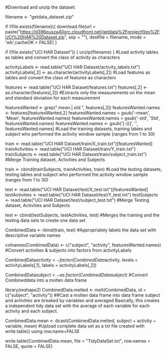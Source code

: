 #Download and unzip the dataset:

filename <- "getdata_dataset.zip"

if (!file.exists(filename)){
  download.file(url = paste("https://d396qusza40orc.cloudfront.net/getdata%2Fprojectfiles%2FUCI%20HAR%20Dataset.zip", 
                          sep = ""), 
              destfile = filename, mode = 'wb',cacheOK = FALSE)
}

if (!file.exists("UCI HAR Dataset")) { 
  unzip(filename) 
}
#Load activity lables as tables and convert the class of activity as characters

activityLabels <- read.table("UCI HAR Dataset/activity_labels.txt")
activityLabels[,2] <- as.character(activityLabels[,2])
#Load features as tables and convert the class of features as characters

features <- read.table("UCI HAR Dataset/features.txt")
features[,2] <- as.character(features[,2])
#Extracts only the measurements on the mean and standard deviation for each measurement

featuresWanted <- grep(".*mean.*|.*std.*", features[,2])
featuresWanted.names <- features[featuresWanted,2]
featuresWanted.names = gsub('-mean', 'Mean', featuresWanted.names)
featuresWanted.names = gsub('-std', 'Std', featuresWanted.names)
featuresWanted.names <- gsub('[-()]', '', featuresWanted.names)
#Load the training datasets, training lables and subject who performed the activity window sample (ranges from 1 to 30)

train <- read.table("UCI HAR Dataset/train/X_train.txt")[featuresWanted]
trainActivities <- read.table("UCI HAR Dataset/train/Y_train.txt")
trainSubjects <- read.table("UCI HAR Dataset/train/subject_train.txt")
#Merge Training dataset, Activities and Subjects

train <- cbind(trainSubjects, trainActivities, train)
#Load the testing datasets, testing lables and subject who performed the activity window sample (ranges from 1 to 30)

test <- read.table("UCI HAR Dataset/test/X_test.txt")[featuresWanted]
testActivities <- read.table("UCI HAR Dataset/test/Y_test.txt")
testSubjects <- read.table("UCI HAR Dataset/test/subject_test.txt")
#Merge Testing dataset, Activities and Subjects

test <- cbind(testSubjects, testActivities, test)
#Merges the training and the testing data sets to create one data set

CombinedData <- rbind(train, test)
#Appropriately labels the data set with descriptive variable names

colnames(CombinedData) <- c("subject", "activity", featuresWanted.names)
#Convert activities & subjects into factors from activityLabels

CombinedData$activity <- factor(CombinedData$activity, 
                                levels = activityLabels[,1], 
                                labels = activityLabels[,2])

CombinedData$subject <- as.factor(CombinedData$subject)
#Convert Combineddata into a molten data frame

library(reshape2)
CombinedData.melted <- melt(CombinedData, id = c("subject", "activity"))
##Cast a molten data frame into data frame subject and activities are breaked by variables and averaged Basically, this creates a independent tidy data set with the average of each variable for each activity and each subject.

CombinedData.mean <- dcast(CombinedData.melted, 
                           subject + activity ~ variable, mean)
#Upload complete data set as a txt file created with write.table() using row.name=FALSE

write.table(CombinedData.mean, file = "TidyDataSet.txt", 
            row.names = FALSE, quote = FALSE)
